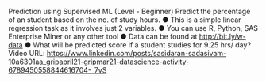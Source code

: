 Prediction using Supervised ML
(Level - Beginner)
Predict the percentage of an student based on the no. of study hours.
● This is a simple linear regression task as it involves just 2 variables.
● You can use R, Python, SAS Enterprise Miner or any other tool
● Data can be found at http://bit.ly/w-data
● What will be predicted score if a student studies for 9.25 hrs/ day?
Video URL: https://www.linkedin.com/posts/sasidaran-sadasivam-10a6301aa_gripapril21-gripmar21-datascience-activity-6789450558844616704-_7vS
